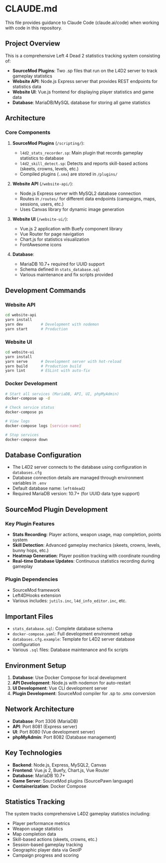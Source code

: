 # CLAUDE.md

This file provides guidance to Claude Code (claude.ai/code) when working with code in this repository.

## Project Overview

This is a comprehensive Left 4 Dead 2 statistics tracking system consisting of:
- **SourceMod Plugins**: Two .sp files that run on the L4D2 server to track gameplay statistics
- **Website API**: Node.js Express server that provides REST endpoints for statistics data
- **Website UI**: Vue.js frontend for displaying player statistics and game data
- **Database**: MariaDB/MySQL database for storing all game statistics

## Architecture

### Core Components

1. **SourceMod Plugins** (`/scripting/`):
   - `l4d2_stats_recorder.sp`: Main plugin that records gameplay statistics to database
   - `l4d2_skill_detect.sp`: Detects and reports skill-based actions (skeets, crowns, levels, etc.)
   - Compiled plugins (`.smx`) are stored in `/plugins/`

2. **Website API** (`/website-api/`):
   - Node.js Express server with MySQL2 database connection
   - Routes in `/routes/` for different data endpoints (campaigns, maps, sessions, users, etc.)
   - Uses Canvas library for dynamic image generation

3. **Website UI** (`/website-ui/`):
   - Vue.js 2 application with Buefy component library
   - Vue Router for page navigation
   - Chart.js for statistics visualization
   - FontAwesome icons

4. **Database**:
   - MariaDB 10.7+ required for UUID support
   - Schema defined in `stats_database.sql`
   - Various maintenance and fix scripts provided

## Development Commands

### Website API
```bash
cd website-api
yarn install
yarn dev        # Development with nodemon
yarn start      # Production
```

### Website UI
```bash
cd website-ui
yarn install
yarn serve      # Development server with hot-reload
yarn build      # Production build
yarn lint       # ESLint with auto-fix
```

### Docker Development
```bash
# Start all services (MariaDB, API, UI, phpMyAdmin)
docker-compose up -d

# Check service status
docker-compose ps

# View logs
docker-compose logs [service-name]

# Stop services
docker-compose down
```

## Database Configuration

- The L4D2 server connects to the database using configuration in `databases.cfg`
- Database connection details are managed through environment variables in `.env`
- Default database name: `left4dead2`
- Required MariaDB version: 10.7+ (for UUID data type support)

## SourceMod Plugin Development

### Key Plugin Features
- **Stats Recording**: Player actions, weapon usage, map completion, points system
- **Skill Detection**: Advanced gameplay mechanics (skeets, crowns, levels, bunny hops, etc.)
- **Heatmap Generation**: Player position tracking with coordinate rounding
- **Real-time Database Updates**: Continuous statistics recording during gameplay

### Plugin Dependencies
- SourceMod framework
- Left4DHooks extension
- Various includes: `jutils.inc`, `l4d_info_editor.inc`, etc.

## Important Files

- `stats_database.sql`: Complete database schema
- `docker-compose.yaml`: Full development environment setup
- `databases.cfg.example`: Template for L4D2 server database configuration
- Various `.sql` files: Database maintenance and fix scripts

## Environment Setup

1. **Database**: Use Docker Compose for local development
2. **API Development**: Node.js with nodemon for auto-restart
3. **UI Development**: Vue CLI development server
4. **Plugin Development**: SourceMod compiler for .sp to .smx conversion

## Network Architecture

- **Database**: Port 3306 (MariaDB)
- **API**: Port 8081 (Express server)
- **UI**: Port 8080 (Vue development server)
- **phpMyAdmin**: Port 8082 (Database management)

## Key Technologies

- **Backend**: Node.js, Express, MySQL2, Canvas
- **Frontend**: Vue.js 2, Buefy, Chart.js, Vue Router
- **Database**: MariaDB 10.7+
- **Game Server**: SourceMod plugins (SourcePawn language)
- **Containerization**: Docker Compose

## Statistics Tracking

The system tracks comprehensive L4D2 gameplay statistics including:
- Player performance metrics
- Weapon usage statistics
- Map completion data
- Skill-based actions (skeets, crowns, etc.)
- Session-based gameplay tracking
- Geographic player data via GeoIP
- Campaign progress and scoring